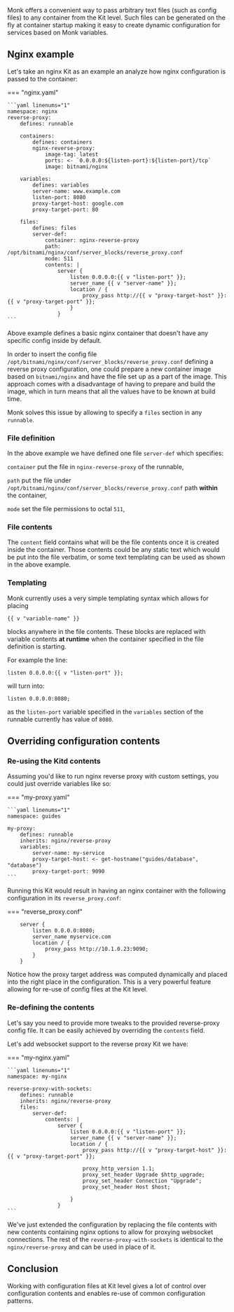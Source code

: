 Monk offers a convenient way to pass arbitrary text files (such as config files) to any container from the Kit level. Such files can be generated on the fly at container startup making it easy to create dynamic configuration for services based on Monk variables.

## Nginx example

Let's take an nginx Kit as an example an analyze how nginx configuration is passed to the container:

=== "nginx.yaml"

    ```yaml linenums="1"
    namespace: nginx
    reverse-proxy:
        defines: runnable

        containers:
            defines: containers
            nginx-reverse-proxy:
                image-tag: latest
                ports: <- `0.0.0.0:${listen-port}:${listen-port}/tcp`
                image: bitnami/nginx

        variables:
            defines: variables
            server-name: www.example.com
            listen-port: 8080
            proxy-target-host: google.com
            proxy-target-port: 80

        files:
            defines: files
            server-def:
                container: nginx-reverse-proxy
                path: /opt/bitnami/nginx/conf/server_blocks/reverse_proxy.conf
                mode: 511
                contents: |
                    server {
                        listen 0.0.0.0:{{ v "listen-port" }};
                        server_name {{ v "server-name" }};
                        location / {
                            proxy_pass http://{{ v "proxy-target-host" }}:{{ v "proxy-target-port" }};
                        }
                    }
    ```

Above example defines a basic nginx container that doesn't have any specific config inside by default.

In order to insert the config file `/opt/bitnami/nginx/conf/server_blocks/reverse_proxy.conf` defining a reverse proxy configuration, one could prepare a new container image based on `bitnami/nginx` and have the file set up as a part of the image. This approach comes with a disadvantage of having to prepare and build the image, which in turn means that all the values have to be known at build time.

Monk solves this issue by allowing to specify a `files` section in any `runnable`.

### File definition

In the above example we have defined one file `server-def` which specifies:

`container`
put the file in `nginx-reverse-proxy` of the runnable,

`path`
put the file under `/opt/bitnami/nginx/conf/server_blocks/reverse_proxy.conf` path **within** the container,

`mode`
set the file permissions to octal `511`,

### File contents

The `content` field contains what will be the file contents once it is created inside the container. Those contents could be any static text which would be put into the file verbatim, or some text templating can be used as shown in the above example.

### Templating

Monk currently uses a very simple templating syntax which allows for placing

    {{ v "variable-name" }}

blocks anywhere in the file contents. These blocks are replaced with variable contents **at runtime** when the container specified in the file definition is starting.

For example the line:

    listen 0.0.0.0:{{ v "listen-port" }};

will turn into:

    listen 0.0.0.0:8080;

as the `listen-port` variable specified in the `variables` section of the runnable currently has value of `8080`.

## Overriding configuration contents

### Re-using the Kitd contents

Assuming you'd like to run nginx reverse proxy with custom settings, you could just override variables like so:

=== "my-proxy.yaml"

    ```yaml linenums="1"
    namespace: guides

    my-proxy:
        defines: runnable
        inherits: nginx/reverse-proxy
        variables:
            server-name: my-service
            proxy-target-host: <- get-hostname("guides/database", "database")
            proxy-target-port: 9090
    ```

Running this Kit would result in having an nginx container with the following configuration in its `reverse_proxy.conf`:

=== "reverse_proxy.conf"

        server {
            listen 0.0.0.0:8080;
            server_name myservice.com
            location / {
                proxy_pass http://10.1.0.23:9090;
            }
        }

Notice how the proxy target address was computed dynamically and placed into the right place in the configuration. This is a very powerful feature allowing for re-use of config files at the Kit level.

### Re-defining the contents

Let's say you need to provide more tweaks to the provided reverse-proxy config file. It can be easily achieved by overriding the `contents` field.

Let's add websocket support to the reverse proxy Kit we have:

=== "my-nginx.yaml"

    ```yaml linenums="1"
    namespace: my-nginx

    reverse-proxy-with-sockets:
        defines: runnable
        inherits: nginx/reverse-proxy
        files:
            server-def:
                contents: |
                    server {
                        listen 0.0.0.0:{{ v "listen-port" }};
                        server_name {{ v "server-name" }};
                        location / {
                            proxy_pass http://{{ v "proxy-target-host" }}:{{ v "proxy-target-port" }};

                            proxy_http_version 1.1;
                            proxy_set_header Upgrade $http_upgrade;
                            proxy_set_header Connection "Upgrade";
                            proxy_set_header Host $host;

                        }
                    }
    ```

We've just extended the configuration by replacing the file contents with new contents containing nginx options to allow for proxying websocket connections. The rest of the `reverse-proxy-with-sockets` is identical to the `nginx/reverse-proxy` and can be used in place of it.

## Conclusion

Working with configuration files at Kit level gives a lot of control over configuration contents and enables re-use of common configuration patterns.
